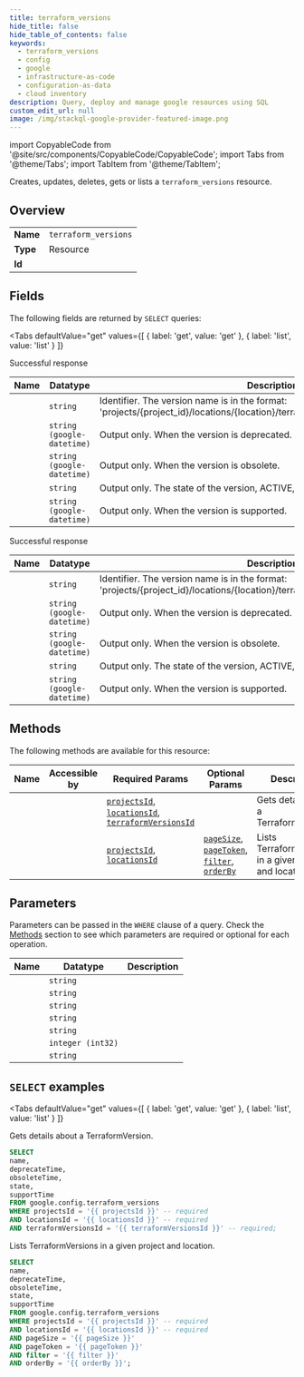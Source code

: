```yaml
--- 
title: terraform_versions
hide_title: false
hide_table_of_contents: false
keywords:
  - terraform_versions
  - config
  - google
  - infrastructure-as-code
  - configuration-as-data
  - cloud inventory
description: Query, deploy and manage google resources using SQL
custom_edit_url: null
image: /img/stackql-google-provider-featured-image.png
---
```


import CopyableCode from '@site/src/components/CopyableCode/CopyableCode';
import Tabs from '@theme/Tabs';
import TabItem from '@theme/TabItem';

Creates, updates, deletes, gets or lists a <code>terraform_versions</code> resource.

## Overview
<table><tbody>
<tr><td><b>Name</b></td><td><code>terraform_versions</code></td></tr>
<tr><td><b>Type</b></td><td>Resource</td></tr>
<tr><td><b>Id</b></td><td><CopyableCode code="google.config.terraform_versions" /></td></tr>
</tbody></table>

## Fields

The following fields are returned by `SELECT` queries:

<Tabs
    defaultValue="get"
    values={[
        { label: 'get', value: 'get' },
        { label: 'list', value: 'list' }
    ]}
>
<TabItem value="get">

Successful response

<table>
<thead>
    <tr>
    <th>Name</th>
    <th>Datatype</th>
    <th>Description</th>
    </tr>
</thead>
<tbody>
<tr>
    <td><CopyableCode code="name" /></td>
    <td><code>string</code></td>
    <td>Identifier. The version name is in the format: 'projects/&#123;project_id&#125;/locations/&#123;location&#125;/terraformVersions/&#123;terraform_version&#125;'.</td>
</tr>
<tr>
    <td><CopyableCode code="deprecateTime" /></td>
    <td><code>string (google-datetime)</code></td>
    <td>Output only. When the version is deprecated.</td>
</tr>
<tr>
    <td><CopyableCode code="obsoleteTime" /></td>
    <td><code>string (google-datetime)</code></td>
    <td>Output only. When the version is obsolete.</td>
</tr>
<tr>
    <td><CopyableCode code="state" /></td>
    <td><code>string</code></td>
    <td>Output only. The state of the version, ACTIVE, DEPRECATED or OBSOLETE.</td>
</tr>
<tr>
    <td><CopyableCode code="supportTime" /></td>
    <td><code>string (google-datetime)</code></td>
    <td>Output only. When the version is supported.</td>
</tr>
</tbody>
</table>
</TabItem>
<TabItem value="list">

Successful response

<table>
<thead>
    <tr>
    <th>Name</th>
    <th>Datatype</th>
    <th>Description</th>
    </tr>
</thead>
<tbody>
<tr>
    <td><CopyableCode code="name" /></td>
    <td><code>string</code></td>
    <td>Identifier. The version name is in the format: 'projects/&#123;project_id&#125;/locations/&#123;location&#125;/terraformVersions/&#123;terraform_version&#125;'.</td>
</tr>
<tr>
    <td><CopyableCode code="deprecateTime" /></td>
    <td><code>string (google-datetime)</code></td>
    <td>Output only. When the version is deprecated.</td>
</tr>
<tr>
    <td><CopyableCode code="obsoleteTime" /></td>
    <td><code>string (google-datetime)</code></td>
    <td>Output only. When the version is obsolete.</td>
</tr>
<tr>
    <td><CopyableCode code="state" /></td>
    <td><code>string</code></td>
    <td>Output only. The state of the version, ACTIVE, DEPRECATED or OBSOLETE.</td>
</tr>
<tr>
    <td><CopyableCode code="supportTime" /></td>
    <td><code>string (google-datetime)</code></td>
    <td>Output only. When the version is supported.</td>
</tr>
</tbody>
</table>
</TabItem>
</Tabs>

## Methods

The following methods are available for this resource:

<table>
<thead>
    <tr>
    <th>Name</th>
    <th>Accessible by</th>
    <th>Required Params</th>
    <th>Optional Params</th>
    <th>Description</th>
    </tr>
</thead>
<tbody>
<tr>
    <td><a href="#get"><CopyableCode code="get" /></a></td>
    <td><CopyableCode code="select" /></td>
    <td><a href="#parameter-projectsId"><code>projectsId</code></a>, <a href="#parameter-locationsId"><code>locationsId</code></a>, <a href="#parameter-terraformVersionsId"><code>terraformVersionsId</code></a></td>
    <td></td>
    <td>Gets details about a TerraformVersion.</td>
</tr>
<tr>
    <td><a href="#list"><CopyableCode code="list" /></a></td>
    <td><CopyableCode code="select" /></td>
    <td><a href="#parameter-projectsId"><code>projectsId</code></a>, <a href="#parameter-locationsId"><code>locationsId</code></a></td>
    <td><a href="#parameter-pageSize"><code>pageSize</code></a>, <a href="#parameter-pageToken"><code>pageToken</code></a>, <a href="#parameter-filter"><code>filter</code></a>, <a href="#parameter-orderBy"><code>orderBy</code></a></td>
    <td>Lists TerraformVersions in a given project and location.</td>
</tr>
</tbody>
</table>

## Parameters

Parameters can be passed in the `WHERE` clause of a query. Check the [Methods](#methods) section to see which parameters are required or optional for each operation.

<table>
<thead>
    <tr>
    <th>Name</th>
    <th>Datatype</th>
    <th>Description</th>
    </tr>
</thead>
<tbody>
<tr id="parameter-locationsId">
    <td><CopyableCode code="locationsId" /></td>
    <td><code>string</code></td>
    <td></td>
</tr>
<tr id="parameter-projectsId">
    <td><CopyableCode code="projectsId" /></td>
    <td><code>string</code></td>
    <td></td>
</tr>
<tr id="parameter-terraformVersionsId">
    <td><CopyableCode code="terraformVersionsId" /></td>
    <td><code>string</code></td>
    <td></td>
</tr>
<tr id="parameter-filter">
    <td><CopyableCode code="filter" /></td>
    <td><code>string</code></td>
    <td></td>
</tr>
<tr id="parameter-orderBy">
    <td><CopyableCode code="orderBy" /></td>
    <td><code>string</code></td>
    <td></td>
</tr>
<tr id="parameter-pageSize">
    <td><CopyableCode code="pageSize" /></td>
    <td><code>integer (int32)</code></td>
    <td></td>
</tr>
<tr id="parameter-pageToken">
    <td><CopyableCode code="pageToken" /></td>
    <td><code>string</code></td>
    <td></td>
</tr>
</tbody>
</table>

## `SELECT` examples

<Tabs
    defaultValue="get"
    values={[
        { label: 'get', value: 'get' },
        { label: 'list', value: 'list' }
    ]}
>
<TabItem value="get">

Gets details about a TerraformVersion.

```sql
SELECT
name,
deprecateTime,
obsoleteTime,
state,
supportTime
FROM google.config.terraform_versions
WHERE projectsId = '{{ projectsId }}' -- required
AND locationsId = '{{ locationsId }}' -- required
AND terraformVersionsId = '{{ terraformVersionsId }}' -- required;
```
</TabItem>
<TabItem value="list">

Lists TerraformVersions in a given project and location.

```sql
SELECT
name,
deprecateTime,
obsoleteTime,
state,
supportTime
FROM google.config.terraform_versions
WHERE projectsId = '{{ projectsId }}' -- required
AND locationsId = '{{ locationsId }}' -- required
AND pageSize = '{{ pageSize }}'
AND pageToken = '{{ pageToken }}'
AND filter = '{{ filter }}'
AND orderBy = '{{ orderBy }}';
```
</TabItem>
</Tabs>
